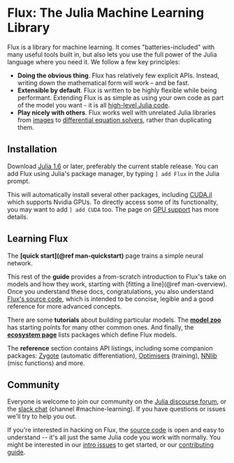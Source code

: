 # Flux: The Julia Machine Learning Library

Flux is a library for machine learning. It comes "batteries-included" with many useful tools built in, but also lets you use the full power of the Julia language where you need it. We follow a few key principles:

* **Doing the obvious thing**. Flux has relatively few explicit APIs. Instead, writing down the mathematical form will work – and be fast.
* **Extensible by default**. Flux is written to be highly flexible while being performant. Extending Flux is as simple as using your own code as part of the model you want - it is all [high-level Julia code](https://github.com/FluxML/Flux.jl/tree/master/src).
* **Play nicely with others**. Flux works well with unrelated Julia libraries from [images](https://github.com/JuliaImages/Images.jl) to [differential equation solvers](https://github.com/SciML/DifferentialEquations.jl), rather than duplicating them.

## Installation

Download [Julia 1.6](https://julialang.org/downloads/) or later, preferably the current stable release. You can add Flux using Julia's package manager, by typing `] add Flux` in the Julia prompt.

This will automatically install several other packages, including [CUDA.jl](https://github.com/JuliaGPU/CUDA.jl) which supports Nvidia GPUs. To directly access some of its functionality, you may want to add `] add CUDA` too. The page on [GPU support](gpu.md) has more details.

## Learning Flux

The **[quick start](@ref man-quickstart)** page trains a simple neural network.

This rest of the **guide** provides a from-scratch introduction to Flux's take on models and how they work, starting with [fitting a line](@ref man-overview). Once you understand these docs, congratulations, you also understand [Flux's source code](https://github.com/FluxML/Flux.jl), which is intended to be concise, legible and a good reference for more advanced concepts.

There are some **tutorials** about building particular models. The **[model zoo](https://github.com/FluxML/model-zoo/)** has starting points for many other common ones. And finally, the **[ecosystem page](ecosystem.md)** lists packages which define Flux models.

The **reference** section contains API listings, including some companion packages: [Zygote](https://github.com/FluxML/Zygote.jl) (automatic differentiation), [Optimisers](https://github.com/FluxML/Optimisers.jl) (training), [NNlib](https://github.com/FluxML/NNlib.jl) (misc functions) and more.

## Community

Everyone is welcome to join our community on the [Julia discourse forum](https://discourse.julialang.org/), or the [slack chat](https://discourse.julialang.org/t/announcing-a-julia-slack/4866) (channel #machine-learning). If you have questions or issues we'll try to help you out.

If you're interested in hacking on Flux, the [source code](https://github.com/FluxML/Flux.jl) is open and easy to understand -- it's all just the same Julia code you work with normally. You might be interested in our [intro issues](https://github.com/FluxML/Flux.jl/labels/good%20first%20issue) to get started, or our [contributing guide](https://github.com/FluxML/Flux.jl/blob/master/CONTRIBUTING.md).
